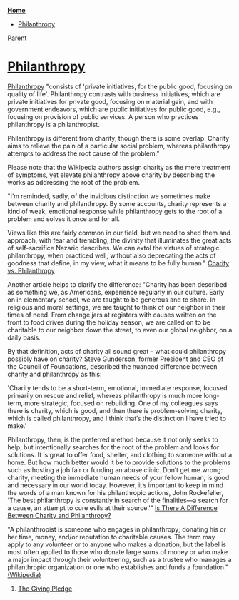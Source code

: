 <!-- START doctoc generated TOC please keep comment here to allow auto update -->
<!-- DON'T EDIT THIS SECTION, INSTEAD RE-RUN doctoc TO UPDATE -->
**[Home](#pages/blog/cv19/index)**

- [Philanthropy](#philanthropy)

<!-- END doctoc generated TOC please keep comment here to allow auto update -->

[Parent](#pages/blog/cv19/index)

# [Philanthropy](https://en.wikipedia.org/wiki/Philanthropy)

[Philanthropy](https://en.wikipedia.org/wiki/Philanthropy)
"consists of 'private initiatives, for the public good, focusing on quality 
of life'. Philanthropy contrasts with business initiatives, which are private 
initiatives for private good, focusing on material gain, and with government 
endeavors, which are public initiatives for public good, e.g., focusing on 
provision of public services. A person who practices philanthropy is a 
philanthropist.

Philanthropy is different from charity, though there is some overlap. Charity 
aims to relieve the pain of a particular social problem, whereas philanthropy 
attempts to address the root cause of the problem."

Please note that the Wikipedia authors assign charity as the mere treatment 
of symptoms, yet elevate philanthropy above charity by describing the works 
as addressing the root of the problem.


"I’m reminded, sadly, of the invidious distinction we sometimes make between 
charity and philanthropy.  By some accounts, charity represents a kind of weak, 
emotional response while philanthropy gets to the root of a problem and solves 
it once and for all.

Views like this are fairly common in our field, but we need to shed them and 
approach, with fear and trembling, the divinity that illuminates the great acts 
of self-sacrifice Nazario describes.  We can extol the virtues of strategic 
philanthropy, when practiced well, without also deprecating the acts of 
goodness that define, in my view, what it means to be fully human."
[Charity vs. Philanthropy](https://ssir.org/articles/entry/charity_versus_philanthropy)

Another article helps to clarify the difference:
"Charity has been described as something we, as Americans, experience regularly 
in our culture. Early on in elementary school, we are taught to be generous and 
to share. In religious and moral settings, we are taught to think of our 
neighbor in their times of need. From change jars at registers with causes 
written on the front to food drives during the holiday season, we are called on 
to be charitable to our neighbor down the street, to even our global neighbor, 
on a daily basis.

By that definition, acts of charity all sound great – what could philanthropy 
possibly have on charity? Steve Gunderson, former President and CEO of the 
Council of Foundations, described the nuanced difference between charity and 
philanthropy as this:

'Charity tends to be a short-term, emotional, immediate response, focused 
primarily on rescue and relief, whereas philanthropy is much more long-term, 
more strategic, focused on rebuilding. One of my colleagues says there is 
charity, which is good, and then there is problem-solving charity, which is 
called philanthropy, and I think that’s the distinction I have tried to make.'

Philanthropy, then, is the preferred method because it not only seeks to help, 
but intentionally searches for the root of the problem and looks for solutions. 
It is great to offer food, shelter, and clothing to someone without a home. But 
how much better would it be to provide solutions to the problems such as 
hosting a job fair or funding an abuse clinic. Don’t get me wrong: charity, 
meeting the immediate human needs of your fellow human, is good and necessary 
in our world today. However, it’s important to keep in mind the words of a man 
known for his philanthropic actions, John Rockefeller, 'The best philanthropy 
is constantly in search of the finalities—a search for a cause, an attempt to 
cure evils at their source.'”
[Is There A Difference Between Charity and Philanthropy?](https://brensimon.com/difference-between-charity-and-philanthropy/)




"A philanthropist is someone who engages in philanthropy; donating his or her 
time, money, and/or reputation to charitable causes. The term may apply to any 
volunteer or to anyone who makes a donation, but the label is most often 
applied to those who donate large sums of money or who make a major impact 
through their volunteering, such as a trustee who manages a philanthropic 
organization or one who establishes and funds a foundation."
[(Wikipedia)](https://en.wikipedia.org/wiki/List_of_philanthropists)




1. [The Giving Pledge](#pages/blog/cv19/giving-pledge)
